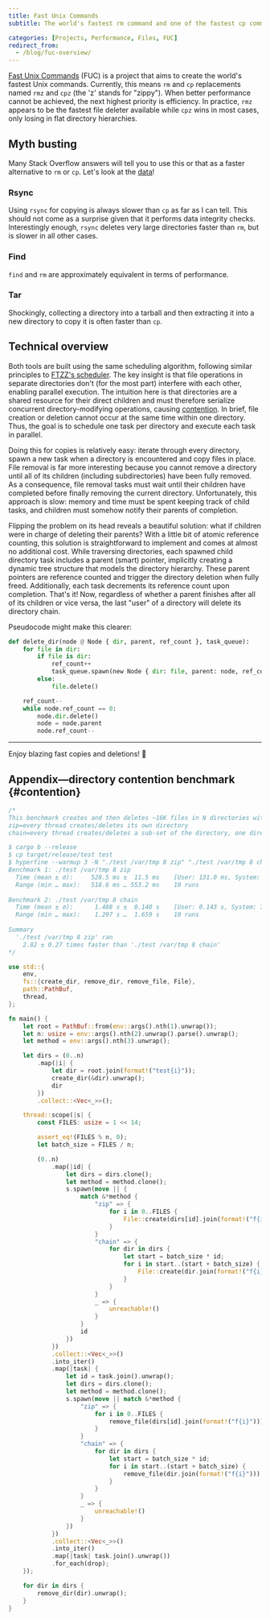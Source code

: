 ```yaml
---
title: Fast Unix Commands
subtitle: The world's fastest rm command and one of the fastest cp commands

categories: [Projects, Performance, Files, FUC]
redirect_from:
  - /blog/fuc-overview/
---
```


[Fast Unix Commands](https://github.com/SUPERCILEX/fuc) (FUC) is a project that aims to create the
world's fastest Unix commands. Currently, this means `rm` and `cp` replacements named `rmz` and
`cpz` (the 'z' stands for "zippy"). When better performance cannot be achieved, the next highest
priority is efficiency. In practice, `rmz` appears to be the fastest file deleter available
while `cpz` wins in most cases, only losing in flat directory hierarchies.

## Myth busting

Many Stack Overflow answers will tell you to use this or that as a faster alternative to `rm`
or `cp`. Let's look at the [data](https://github.com/SUPERCILEX/fuc/tree/master/comparisons)!

### Rsync

Using `rsync` for copying is always slower than `cp` as far as I can tell. This should not come as a
surprise given that it performs data integrity checks. Interestingly enough, `rsync` deletes very
large directories faster than `rm`, but is slower in all other cases.

### Find

`find` and `rm` are approximately equivalent in terms of performance.

### Tar

Shockingly, collecting a directory into a tarball and then extracting it into a new directory to
copy it is often faster than `cp`.

## Technical overview

Both tools are built using the same scheduling algorithm, following similar principles
to [FTZZ's scheduler](/blog/ftzz-overview#scheduling-algorithm). The key insight is that file
operations in separate directories don't (for the most part) interfere with each other, enabling
parallel execution. The intuition here is that directories are a shared resource for their direct
children and must therefore serialize concurrent directory-modifying operations, causing
[contention](#contention). In brief, file creation or deletion cannot occur at the same time within
one directory. Thus, the goal is to schedule one task per directory and execute each task in
parallel.

Doing this for copies is relatively easy: iterate through every directory, spawn a new task when a
directory is encountered and copy files in place. File removal is far more interesting because you
cannot remove a directory until all of its children (including subdirectories) have been fully
removed. As a consequence, file removal tasks must wait until their children have completed before
finally removing the current directory. Unfortunately, this approach is slow: memory and time must
be spent keeping track of child tasks, and children must somehow notify their parents of completion.

Flipping the problem on its head reveals a beautiful solution: what if children were in charge of
deleting their parents? With a little bit of atomic reference counting, this solution is
straightforward to implement and comes at almost no additional cost. While traversing directories,
each spawned child directory task includes a parent (smart) pointer, implicitly creating a dynamic
tree structure that models the directory hierarchy. These parent pointers are reference counted and
trigger the directory deletion when fully freed. Additionally, each task decrements its reference
count upon completion. That's it! Now, regardless of whether a parent finishes after all of its
children or vice versa, the last "user" of a directory will delete its directory chain.

Pseudocode might make this clearer:

```python
def delete_dir(node @ Node { dir, parent, ref_count }, task_queue):
    for file in dir:
        if file is dir:
            ref_count++
            task_queue.spawn(new Node { dir: file, parent: node, ref_count: 1 })
        else:
            file.delete()

    ref_count--
    while node.ref_count == 0:
        node.dir.delete()
        node = node.parent
        node.ref_count--
```

---

Enjoy blazing fast copies and deletions! 🚀

## Appendix—directory contention benchmark {#contention}

<p></p>

```rust
/*
This benchmark creates and then deletes ~16K files in N directories with two possible methods:
zip=every thread creates/deletes its own directory
chain=every thread creates/deletes a sub-set of the directory, one directory at a time

$ cargo b --release
$ cp target/release/test test
$ hyperfine --warmup 3 -N "./test /var/tmp 8 zip" "./test /var/tmp 8 chain"
Benchmark 1: ./test /var/tmp 8 zip
  Time (mean ± σ):     528.5 ms ±  11.5 ms    [User: 131.0 ms, System: 3460.0 ms]
  Range (min … max):   518.6 ms … 553.2 ms    10 runs
 
Benchmark 2: ./test /var/tmp 8 chain
  Time (mean ± σ):      1.488 s ±  0.140 s    [User: 0.143 s, System: 7.991 s]
  Range (min … max):    1.297 s …  1.659 s    10 runs
 
Summary
  './test /var/tmp 8 zip' ran
    2.82 ± 0.27 times faster than './test /var/tmp 8 chain'
*/

use std::{
    env,
    fs::{create_dir, remove_dir, remove_file, File},
    path::PathBuf,
    thread,
};

fn main() {
    let root = PathBuf::from(env::args().nth(1).unwrap());
    let n: usize = env::args().nth(2).unwrap().parse().unwrap();
    let method = env::args().nth(3).unwrap();

    let dirs = (0..n)
        .map(|i| {
            let dir = root.join(format!("test{i}"));
            create_dir(&dir).unwrap();
            dir
        })
        .collect::<Vec<_>>();

    thread::scope(|s| {
        const FILES: usize = 1 << 14;

        assert_eq!(FILES % n, 0);
        let batch_size = FILES / n;

        (0..n)
            .map(|id| {
                let dirs = dirs.clone();
                let method = method.clone();
                s.spawn(move || {
                    match &*method {
                        "zip" => {
                            for i in 0..FILES {
                                File::create(dirs[id].join(format!("f{i}"))).unwrap();
                            }
                        }
                        "chain" => {
                            for dir in dirs {
                                let start = batch_size * id;
                                for i in start..(start + batch_size) {
                                    File::create(dir.join(format!("f{i}"))).unwrap();
                                }
                            }
                        }
                        _ => {
                            unreachable!()
                        }
                    }
                    id
                })
            })
            .collect::<Vec<_>>()
            .into_iter()
            .map(|task| {
                let id = task.join().unwrap();
                let dirs = dirs.clone();
                let method = method.clone();
                s.spawn(move || match &*method {
                    "zip" => {
                        for i in 0..FILES {
                            remove_file(dirs[id].join(format!("f{i}"))).unwrap();
                        }
                    }
                    "chain" => {
                        for dir in dirs {
                            let start = batch_size * id;
                            for i in start..(start + batch_size) {
                                remove_file(dir.join(format!("f{i}"))).unwrap();
                            }
                        }
                    }
                    _ => {
                        unreachable!()
                    }
                })
            })
            .collect::<Vec<_>>()
            .into_iter()
            .map(|task| task.join().unwrap())
            .for_each(drop);
    });

    for dir in dirs {
        remove_dir(dir).unwrap();
    }
}
```
